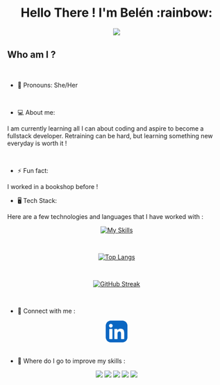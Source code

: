 <h1 align="center"> Hello There ! I'm Belén :rainbow: </h1>

<div align="center">
  <img src="https://raw.githubusercontent.com/mayankchaudhary26/Cool-Readme-ideas/master/data/lofi.gif">
</div>

<h2>Who am I ?</h2>

<br>

- 🍂 Pronouns: She/Her 

<br>

- 💻 About me: 
<p> I am currently learning all I can about coding and aspire to become a fullstack developer. Retraining can be hard, but learning something new everyday is worth it !</p>

<br>

- ⚡ Fun fact:
<p> I worked in a bookshop before ! </p>

* 🖥️  Tech Stack:
<p>Here are a few technologies and languages that I have worked with : </p>

<div align="center">
  
[![My Skills](https://skillicons.dev/icons?i=html,css,bootstrap,git,github,figma,postgres,react,rails,ruby,graphql,js,nodejs,ts,tailwind,aws)](https://skillicons.dev)

</div>

<br>

<div align="center">
  
[![Top Langs](https://github-readme-stats.vercel.app/api/top-langs/?username=blezno&layout=compact)](https://github.com/blezno)

</div>

<br>

<div align="center">
  
  [![GitHub Streak](https://streak-stats.demolab.com/?user=blezno)](https://git.io/streak-stats)
 
</div>

<br>

- 🤝 Connect with me :

<div align="center">
    <a target="_blank" href="https://www.linkedin.com/in/belen-gn/"><img src="https://github.com/tandpfun/skill-icons/blob/main/icons/LinkedIn.svg" alt="LinkedIn" width="50" height="50" /></a>
</div>
  
<br>

* 📑 Where do I go to improve my skills :
  
<div align="center">
  <img src="https://img.shields.io/badge/Udemy-EC5252?style=for-the-badge&logo=Udemy&logoColor=white">
  <img src="https://img.shields.io/badge/MDN_Web_Docs-black?style=for-the-badge&logo=mdnwebdocs&logoColor=white">
  <img src="https://img.shields.io/badge/freecodecamp-27273D?style=for-the-badge&logo=freecodecamp&logoColor=white">
  <img src="https://img.shields.io/badge/Codewars-B1361E?style=for-the-badge&logo=Codewars&logoColor=white">
  <img src="https://img.shields.io/badge/Khan%20Academy-14BF96?style=for-the-badge&logo=Khan%20Academy&logoColor=white">
</div>

<!---[![Moon.svg](https://moon-svg.minung.dev/moon.svg?theme=basic)](https://moon-svg.minung.dev) --->
